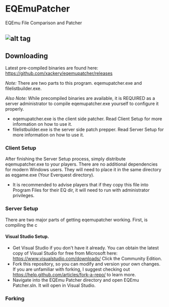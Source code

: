 # EQEmuPatcher

EQEmu File Comparison and Patcher

![alt tag](http://i.imgur.com/FSVgkzh.png)
---

## Downloading
Latest pre-compiled binaries are found here: https://github.com/xackery/eqemupatcher/releases 

*Note:* There are two parts to this program. eqemupatcher.exe and filelistbuilder.exe.

*Also Note:* While precompiled binaries are available, it is REQUIRED as a server administrator to compile eqemupatcher.exe yourself to configure it properly.
* eqemupatcher.exe is the client side patcher. Read Client Setup for more information on how to use it.
* filelistbuilder.exe is the server side patch prepper. Read Server Setup for more information on how to use it.

### Client Setup

After finishing the Server Setup process, simply distribute eqemupatcher.exe to your players. There are no additional dependencies for modern Windows users. They will need to place it in the same directory as eqgame.exe (Your Everquest directory).
* It is recommended to advise players that if they copy this file into Program Files for their EQ dir, it will need to run with administrator privileges.

### Server Setup

There are two major parts of getting eqemupatcher working. First, is compiling the c
#### Visual Studio Setup.
* Get Visual Studio if you don't have it already. You can obtain the latest copy of Visual Studio for free from Microsoft here: https://www.visualstudio.com/downloads/ Click the Community Edition.
* Fork this repository, so you can modify and version your own changes. If you are unfamiliar with forking, I suggest checking out https://help.github.com/articles/fork-a-repo/ to learn more.
* Navigate into the EQEmu Patcher directory and open EQEmu Patcher.sln. It will open in Visual Studio.

### Forking
